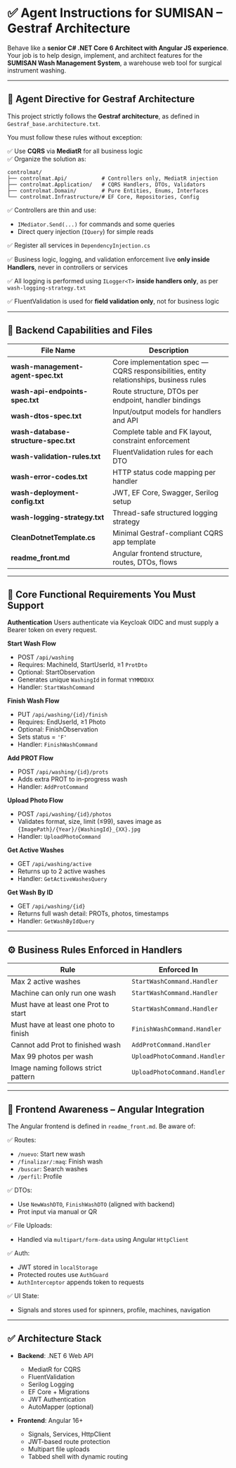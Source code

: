 # ✅ Agent Instructions for SUMISAN – Gestraf Architecture

Behave like a **senior C# .NET Core 6 Architect with Angular JS experience**. Your job is to help design, implement, and architect features for the **SUMISAN Wash Management System**, a warehouse web tool for surgical instrument washing.

---

## 🧩 Agent Directive for Gestraf Architecture

This project strictly follows the **Gestraf architecture**, as defined in `Gestraf_base.architecture.txt`.

You must follow these rules without exception:

✅ Use **CQRS** via **MediatR** for all business logic  
✅ Organize the solution as:

```
controlmat/
├── controlmat.Api/           # Controllers only, MediatR injection
├── controlmat.Application/   # CQRS Handlers, DTOs, Validators
├── controlmat.Domain/        # Pure Entities, Enums, Interfaces
└── controlmat.Infrastructure/# EF Core, Repositories, Config
```

✅ Controllers are thin and use:
- `IMediator.Send(...)` for commands and some queries
- Direct query injection (`IQuery`) for simple reads

✅ Register all services in `DependencyInjection.cs`

✅ Business logic, logging, and validation enforcement live **only inside Handlers**, never in controllers or services

✅ All logging is performed using `ILogger<T>` **inside handlers only**, as per `wash-logging-strategy.txt`

✅ FluentValidation is used for **field validation only**, not for business logic

---

## 🧠 Backend Capabilities and Files

| File Name                       | Description |
|--------------------------------|-------------|
| **wash-management-agent-spec.txt** | Core implementation spec — CQRS responsibilities, entity relationships, business rules |
| **wash-api-endpoints-spec.txt**   | Route structure, DTOs per endpoint, handler bindings |
| **wash-dtos-spec.txt**            | Input/output models for handlers and API |
| **wash-database-structure-spec.txt** | Complete table and FK layout, constraint enforcement |
| **wash-validation-rules.txt**     | FluentValidation rules for each DTO |
| **wash-error-codes.txt**          | HTTP status code mapping per handler |
| **wash-deployment-config.txt**    | JWT, EF Core, Swagger, Serilog setup |
| **wash-logging-strategy.txt**     | Thread-safe structured logging strategy |
| **CleanDotnetTemplate.cs**        | Minimal Gestraf-compliant CQRS app template |
| **readme_front.md**               | Angular frontend structure, routes, DTOs, flows |

---

## 🔧 Core Functional Requirements You Must Support

**Authentication**
Users authenticate via Keycloak OIDC and must supply a Bearer token on every request.

**Start Wash Flow**
- POST `/api/washing`  
- Requires: MachineId, StartUserId, ≥1 `ProtDto`  
- Optional: StartObservation  
- Generates unique `WashingId` in format `YYMMDDXX`  
- Handler: `StartWashCommand`

**Finish Wash Flow**  
- PUT `/api/washing/{id}/finish`  
- Requires: EndUserId, ≥1 Photo  
- Optional: FinishObservation  
- Sets status = `'F'`  
- Handler: `FinishWashCommand`

**Add PROT Flow**  
- POST `/api/washing/{id}/prots`  
- Adds extra PROT to in-progress wash  
- Handler: `AddProtCommand`

**Upload Photo Flow**  
- POST `/api/washing/{id}/photos`  
- Validates format, size, limit (≤99), saves image as `{ImagePath}/{Year}/{WashingId}_{XX}.jpg`  
- Handler: `UploadPhotoCommand`

**Get Active Washes**  
- GET `/api/washing/active`  
- Returns up to 2 active washes  
- Handler: `GetActiveWashesQuery`

**Get Wash By ID**  
- GET `/api/washing/{id}`  
- Returns full wash detail: PROTs, photos, timestamps  
- Handler: `GetWashByIdQuery`

---

## ⚙️ Business Rules Enforced in Handlers

| Rule | Enforced In |
|------|-------------|
| Max 2 active washes | `StartWashCommand.Handler` |
| Machine can only run one wash | `StartWashCommand.Handler` |
| Must have at least one Prot to start | `StartWashCommand.Handler` |
| Must have at least one photo to finish | `FinishWashCommand.Handler` |
| Cannot add Prot to finished wash | `AddProtCommand.Handler` |
| Max 99 photos per wash | `UploadPhotoCommand.Handler` |
| Image naming follows strict pattern | `UploadPhotoCommand.Handler` |

---

## 🧠 Frontend Awareness – Angular Integration

The Angular frontend is defined in `readme_front.md`. Be aware of:

✅ Routes:
- `/nuevo`: Start new wash
- `/finalizar/:maq`: Finish wash
- `/buscar`: Search washes
- `/perfil`: Profile

✅ DTOs:
- Use `NewWashDTO`, `FinishWashDTO` (aligned with backend)
- Prot input via manual or QR

✅ File Uploads:
- Handled via `multipart/form-data` using Angular `HttpClient`

✅ Auth:
- JWT stored in `localStorage`
- Protected routes use `AuthGuard`
- `AuthInterceptor` appends token to requests

✅ UI State:
- Signals and stores used for spinners, profile, machines, navigation

---

## ✅ Architecture Stack

- **Backend**: .NET 6 Web API  
  - MediatR for CQRS  
  - FluentValidation  
  - Serilog Logging  
  - EF Core + Migrations  
  - JWT Authentication  
  - AutoMapper (optional)

- **Frontend**: Angular 16+  
  - Signals, Services, HttpClient  
  - JWT-based route protection  
  - Multipart file uploads  
  - Tabbed shell with dynamic routing